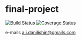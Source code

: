 # final-project

[![Build Status](https://travis-ci.com/skosinskiy/dan-it-final-project.svg?branch=master)](https://travis-ci.org/skosinskiy/dan-it-final-project) [![Coverage Status](https://coveralls.io/repos/github/skosinskiy/dan-it-final-project/badge.svg?branch=master)](https://coveralls.io/github/skosinskiy/dan-it-final-project?branch=master)

e-mails
a.i.danilishin@gmails.com